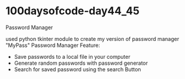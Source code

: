 # 100daysofcode-day44_45
Password Manager

used python tkinter module to create my version of password manager "MyPass"
Password Manager Feature:
  - Save passwords to a local file in your computer
  - Generate random passwords with password generator
  - Search for saved password using the search Button
